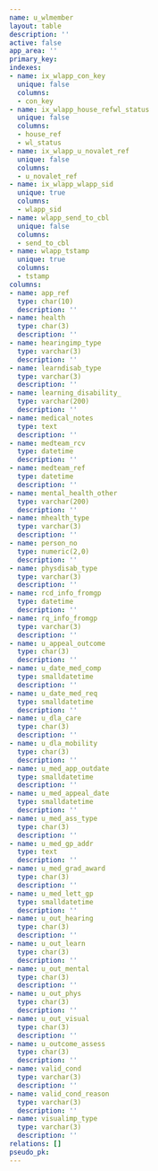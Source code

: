 ```yaml
---
name: u_wlmember
layout: table
description: ''
active: false
app_area: ''
primary_key: 
indexes:
- name: ix_wlapp_con_key
  unique: false
  columns:
  - con_key
- name: ix_wlapp_house_refwl_status
  unique: false
  columns:
  - house_ref
  - wl_status
- name: ix_wlapp_u_novalet_ref
  unique: false
  columns:
  - u_novalet_ref
- name: ix_wlapp_wlapp_sid
  unique: true
  columns:
  - wlapp_sid
- name: wlapp_send_to_cbl
  unique: false
  columns:
  - send_to_cbl
- name: wlapp_tstamp
  unique: true
  columns:
  - tstamp
columns:
- name: app_ref
  type: char(10)
  description: ''
- name: health
  type: char(3)
  description: ''
- name: hearingimp_type
  type: varchar(3)
  description: ''
- name: learndisab_type
  type: varchar(3)
  description: ''
- name: learning_disability_
  type: varchar(200)
  description: ''
- name: medical_notes
  type: text
  description: ''
- name: medteam_rcv
  type: datetime
  description: ''
- name: medteam_ref
  type: datetime
  description: ''
- name: mental_health_other
  type: varchar(200)
  description: ''
- name: mhealth_type
  type: varchar(3)
  description: ''
- name: person_no
  type: numeric(2,0)
  description: ''
- name: physdisab_type
  type: varchar(3)
  description: ''
- name: rcd_info_fromgp
  type: datetime
  description: ''
- name: rq_info_fromgp
  type: varchar(3)
  description: ''
- name: u_appeal_outcome
  type: char(3)
  description: ''
- name: u_date_med_comp
  type: smalldatetime
  description: ''
- name: u_date_med_req
  type: smalldatetime
  description: ''
- name: u_dla_care
  type: char(3)
  description: ''
- name: u_dla_mobility
  type: char(3)
  description: ''
- name: u_med_app_outdate
  type: smalldatetime
  description: ''
- name: u_med_appeal_date
  type: smalldatetime
  description: ''
- name: u_med_ass_type
  type: char(3)
  description: ''
- name: u_med_gp_addr
  type: text
  description: ''
- name: u_med_grad_award
  type: char(3)
  description: ''
- name: u_med_lett_gp
  type: smalldatetime
  description: ''
- name: u_out_hearing
  type: char(3)
  description: ''
- name: u_out_learn
  type: char(3)
  description: ''
- name: u_out_mental
  type: char(3)
  description: ''
- name: u_out_phys
  type: char(3)
  description: ''
- name: u_out_visual
  type: char(3)
  description: ''
- name: u_outcome_assess
  type: char(3)
  description: ''
- name: valid_cond
  type: varchar(3)
  description: ''
- name: valid_cond_reason
  type: varchar(3)
  description: ''
- name: visualimp_type
  type: varchar(3)
  description: ''
relations: []
pseudo_pk: 
---
```


